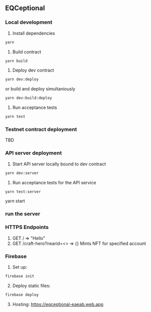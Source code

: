 ## EQCeptional

### Local development

1. Install dependencies
```bash
yarn
```
1. Build contract
```bash
yarn build
```
1. Deploy dev contract
```bash
yarn dev:deploy
```
or build and deploy simultaniously
```bash
yarn dev:build:deploy
```
1. Run acceptance tests
```bash
yarn test
```

### Testnet contract deployment

TBD

### API server deployment

1. Start API server locally bound to dev contract
```bash
yarn dev:server
```
1. Run acceptance tests for the API service
```bash
yarn test:server
```
yarn start
### run the server

### HTTPS Endpoints

1. GET / => "Hello"
1. GET /craft-hero?nearid=<> => {} Mints NFT for specified account

### Firebase
1. Set up:
```bash
firebase init
```
2. Deploy static files:
```bash
firebase deploy
```
3. Hosting: 
https://eqceptional-eaeab.web.app


